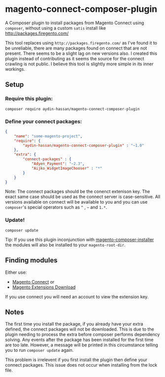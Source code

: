 # magento-connect-composer-plugin
A Composer plugin to install packages from Magento Connect using `composer`, without using a custom `satis` install like http://packages.firegento.com/

This tool replaces using `http://packages.firegento.com/` as I've found it to be unreliable, there are many packages found on connect that are not present. There seems to be a slight lag
on new versions also. I created this plugin instead of contributing as it seems the source for the connect crawling is not public. I believe this tool is slightly more simple in its inner workings.


## Setup

### Require this plugin:

```shell
composer require aydin-hassan/magento-connect-composer-plugin
```

### Define your connect packages:

```json
{
    "name": "some-magento-project",
    "require": {
        "aydin-hassan/magento-connect-composer-plugin" : "~1.0"
    },
    "extra": {
        "connect-packages" : {
            "Adyen_Payment": "~2.3",
            "Aijko_WidgetImageChooser" : "*"
        }
    }
}
```

Note: The connect packages should be the conenct extenison key. The exact same case should be used as the connect server is case-sensitive. All versions available on connect will be available to you
and you can use `composer`'s special operators such as `^` , `~` and `1.*`.

### Update!
```shell
composer update
```

Tip: If you use this plugin inconjunction with [magento-composer-installer](https://github.com/Cotya/magento-composer-installer) the modules will also be installed to your `magento-root-dir`. 

## Finding modules

Either use: 
* [Magento Connect](http://www.magentocommerce.com/magento-connect/) or 
* [Magento Extensions Download](http://ext.topmage.com/)

If you use connect you will need an account to view the extension key.


## Notes
The first time you install the package, if you already have your extra defined, the connect packages will not be downloaded. This is due to the plugin needing to process the extra
before composer performs dependency solving. Any events after the package has been installed for the first time are too late. However, a message will be printed in this circumstance
telling you to run `composer update` again.

This problem is irrelevent if you first install the plugin then define your connect packages. This issue does not occur when installing from the lock file.
